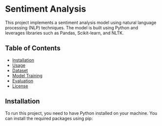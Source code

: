 # Sentiment Analysis

This project implements a sentiment analysis model using natural language processing (NLP) techniques. The model is built using Python and leverages libraries such as Pandas, Scikit-learn, and NLTK.

## Table of Contents

- [Installation](#installation)
- [Usage](#usage)
- [Dataset](#dataset)
- [Model Training](#model-training)
- [Evaluation](#evaluation)
- [License](#license)

## Installation

To run this project, you need to have Python installed on your machine. You can install the required packages using pip:
